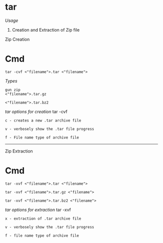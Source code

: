 # tar 

_Usage_

1. Creation and Extraction of Zip file

Zip Creation

# Cmd
```
tar -cvf <"filename">.tar <"filename">
```

_Types_
```
gun zip
<"filename">.tar.gz

<"filename">.tar.bz2
```
_tar options for creation_
tar -cvf
```
c - creates a new .tar archive file

v - verbosely show the .tar file progress

f - File name type of archive file
```
----------------
Zip Extraction

# Cmd
```
tar -xvf <"filename">.tar <"filename">

tar -xvf <"filename">.tar.gz <"filename">

tar -xvf <"filename">.tar.bz2 <"filename">
```
_tar options for extraction_
tar -xvf
```
x - extraction of .tar archive file

v - verbosely show the .tar file progress

f - file name type of archive file
```

